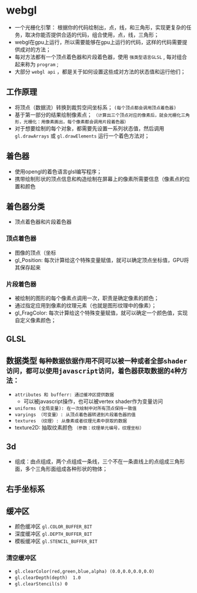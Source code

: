 # webgl

* 一个光栅化引擎： 根据你的代码绘制出，点，线，和三角形，实现更复杂的任务，取决你能否提供合适的代码，组合使用，点，线，三角形；
* webgl在gpu上运行，所以需要能够在gpu上运行的代码，这样的代码需要提供成对的方法；
* 每对方法都有一个顶点着色器和片段着色器，使用 `强类型语言GLSL` , 每对组合起来称为 `program` ; 
* 大部分 `webgl api` ，都是关于如何设置这些成对方法的状态值和运行他们；

## 工作原理

* 将顶点（数据流）转换到裁剪空间坐标系； `(每个顶点都会调用顶点着色器)`
* 基于第一部分的结果绘制像素点； `（计算出三个顶点对应的像素后，就会光栅化三角形，光栅化：用像素画出，每个像素都会调用片段着色器）`
* 对于想要绘制的每个对象，都需要先设置一系列状态值，然后调用 `gl.drawArrays` 或 `gl.drawElements` 运行一个着色方法对；

## 着色器

* 使用opengl的着色语言glsl编写程序；
* 携带绘制形状的顶点信息和构造绘制在屏幕上的像素所需要信息（像素点的位置和颜色

## 着色器分类

* 顶点着色器和片段着色器

### 顶点着色器

* 图像的顶点（坐标
* gl_Position: 每次计算给这个特殊变量赋值，就可以确定顶点坐标值，GPU将其保存起来

### 片段着色器

* 被绘制的图形的每个像素点调用一次，职责是确定像素的颜色；
* 通过指定应用到像素的纹理元素（也就是图形纹理中的像素）；
* gl_FragColor: 每次计算给这个特殊变量赋值，就可以确定一个颜色值，实现自定义像素颜色；

## GLSL

## 数据类型 `每种数据依据作用不同可以被一种或者全部shader访问，都可以使用javascript访问，着色器获取数据的4种方法：`

* `attributes 和 bufferr: 通过缓冲区提供数据`
  + 可以被javascript操作，也可以被vertex shader作为变量访问
* `uniforms (全局变量): 在一次绘制中对所有顶点保持一致值`
* `varyings （可变量）: 从顶点着色器转递到片段着色器的值`
* `textures （纹理）: 从像素或者纹理元素中获取的数据`
* texture2D: 抽取纹素颜色 `（参数：纹理单元编号，纹理坐标）`

## 3d

* 组成：由点组成，两个点组成一条线，三个不在一条直线上的点组成三角形面，多个三角形面组成各种形状的物体；

## 右手坐标系 

## 缓冲区

* 颜色缓冲区 `gl.COLOR_BUFFER_BIT`
* 深度缓冲区 `gl.DEPTH_BUFFER_BIT`
* 模板缓冲区 `gl.STENCIL_BUFFER_BIT`

### 清空缓冲区

* `gl.clearColor(red,green,blue,alpha) (0.0,0.0,0.0,0.0)`
* `gl.clearDepth(depth)  1.0`
* `gl.clearStencil(s) 0`


